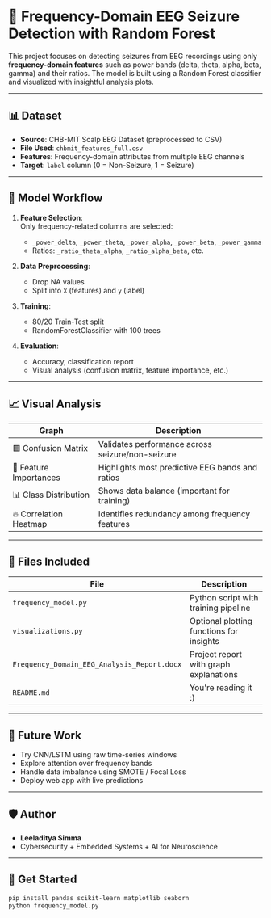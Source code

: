 # 🧠 Frequency-Domain EEG Seizure Detection with Random Forest

This project focuses on detecting seizures from EEG recordings using only **frequency-domain features** such as power bands (delta, theta, alpha, beta, gamma) and their ratios. The model is built using a Random Forest classifier and visualized with insightful analysis plots.

---

## 📊 Dataset

- **Source**: CHB-MIT Scalp EEG Dataset (preprocessed to CSV)
- **File Used**: `chbmit_features_full.csv`
- **Features**: Frequency-domain attributes from multiple EEG channels
- **Target**: `label` column (0 = Non-Seizure, 1 = Seizure)

---

## 🧪 Model Workflow

1. **Feature Selection**:  
   Only frequency-related columns are selected:
   - `_power_delta`, `_power_theta`, `_power_alpha`, `_power_beta`, `_power_gamma`
   - Ratios: `_ratio_theta_alpha`, `_ratio_alpha_beta`, etc.

2. **Data Preprocessing**:
   - Drop NA values
   - Split into `X` (features) and `y` (label)

3. **Training**:
   - 80/20 Train-Test split
   - RandomForestClassifier with 100 trees

4. **Evaluation**:
   - Accuracy, classification report
   - Visual analysis (confusion matrix, feature importance, etc.)

---

## 📈 Visual Analysis

| Graph | Description |
|-------|-------------|
| 🟪 Confusion Matrix | Validates performance across seizure/non-seizure |
| 🌿 Feature Importances | Highlights most predictive EEG bands and ratios |
| 📊 Class Distribution | Shows data balance (important for training) |
| 🔥 Correlation Heatmap | Identifies redundancy among frequency features |

---

## 📂 Files Included

| File | Description |
|------|-------------|
| `frequency_model.py` | Python script with training pipeline |
| `visualizations.py` | Optional plotting functions for insights |
| `Frequency_Domain_EEG_Analysis_Report.docx` | Project report with graph explanations |
| `README.md` | You're reading it :) |

---

## 🔧 Future Work

- Try CNN/LSTM using raw time-series windows
- Explore attention over frequency bands
- Handle data imbalance using SMOTE / Focal Loss
- Deploy web app with live predictions

---

## 🛡️ Author

- **Leeladitya Simma**
- Cybersecurity + Embedded Systems + AI for Neuroscience

---

## 🏁 Get Started

```bash
pip install pandas scikit-learn matplotlib seaborn
python frequency_model.py



